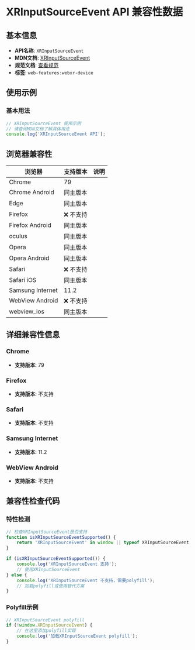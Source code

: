 # XRInputSourceEvent API 兼容性数据

## 基本信息

- **API名称**: `XRInputSourceEvent`
- **MDN文档**: [XRInputSourceEvent](https://developer.mozilla.org/docs/Web/API/XRInputSourceEvent)
- **规范文档**: [查看规范](https://immersive-web.github.io/webxr/#xrinputsourceevent-interface)
- **标签**: `web-features:webxr-device`

## 使用示例

### 基本用法

```javascript
// XRInputSourceEvent 使用示例
// 请查阅MDN文档了解具体用法
console.log('XRInputSourceEvent API');
```

## 浏览器兼容性

| 浏览器 | 支持版本 | 说明 |
|--------|----------|------|
| Chrome | 79 |  |
| Chrome Android | 同主版本 |  |
| Edge | 同主版本 |  |
| Firefox | ❌ 不支持 |  |
| Firefox Android | 同主版本 |  |
| oculus | 同主版本 |  |
| Opera | 同主版本 |  |
| Opera Android | 同主版本 |  |
| Safari | ❌ 不支持 |  |
| Safari iOS | 同主版本 |  |
| Samsung Internet | 11.2 |  |
| WebView Android | ❌ 不支持 |  |
| webview_ios | 同主版本 |  |

## 详细兼容性信息

### Chrome

- **支持版本**: 79

### Firefox

- **支持版本**: 不支持

### Safari

- **支持版本**: 不支持

### Samsung Internet

- **支持版本**: 11.2

### WebView Android

- **支持版本**: 不支持

## 兼容性检查代码

### 特性检测

```javascript
// 检查XRInputSourceEvent是否支持
function isXRInputSourceEventSupported() {
    return 'XRInputSourceEvent' in window || typeof XRInputSourceEvent !== 'undefined';
}

if (isXRInputSourceEventSupported()) {
    console.log('XRInputSourceEvent 支持');
    // 使用XRInputSourceEvent
} else {
    console.log('XRInputSourceEvent 不支持，需要polyfill');
    // 加载polyfill或使用替代方案
}
```

### Polyfill示例

```javascript
// XRInputSourceEvent polyfill
if (!window.XRInputSourceEvent) {
    // 在这里添加polyfill实现
    console.log('加载XRInputSourceEvent polyfill');
}
```

